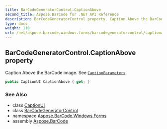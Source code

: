 ```yaml
---
title: BarCodeGeneratorControl.CaptionAbove
second_title: Aspose.BarCode for .NET API Reference
description: BarCodeGeneratorControl property. Caption Above the BarCode image. See CaptionParameters
type: docs
weight: 110
url: /net/aspose.barcode.windows.forms/barcodegeneratorcontrol/captionabove/
---
```

## BarCodeGeneratorControl.CaptionAbove property

Caption Above the BarCode image. See [`CaptionParameters`](../../../aspose.barcode.generation/captionparameters/).

```csharp
public CaptionUI CaptionAbove { get; }
```

### See Also

* class [CaptionUI](../../captionui/)
* class [BarCodeGeneratorControl](../)
* namespace [Aspose.BarCode.Windows.Forms](../../barcodegeneratorcontrol/)
* assembly [Aspose.BarCode](../../../)


